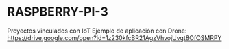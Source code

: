 # RASPBERRY-PI-3
Proyectos vinculados con IoT
Ejemplo de aplicación con Drone: https://drive.google.com/open?id=1z230kfcBR21AgzVhvojUvgt8OfOSMRPY
